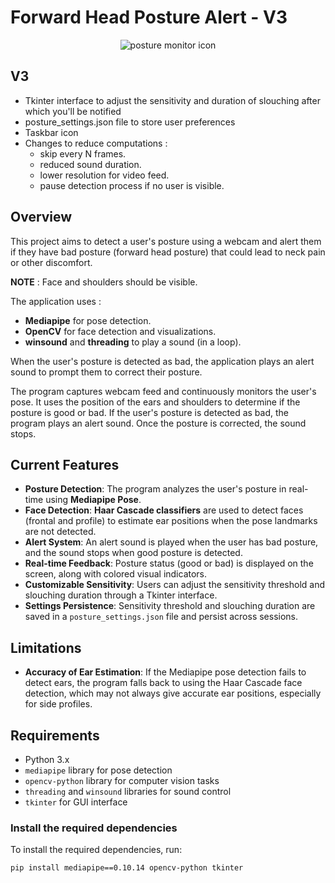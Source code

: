 # Forward Head Posture Alert - V3

<div align="center">
  <img src="posture_monitor_icon.png" alt="posture monitor icon" />
</div>


## V3
- Tkinter interface to adjust the sensitivity and duration of slouching after which you'll be notified
- posture_settings.json file to store user preferences
- Taskbar icon
- Changes to reduce computations :
  - skip every N frames.
  - reduced sound duration.
  - lower resolution for video feed. 
  - pause detection process if no user is visible.

## Overview
This project aims to detect a user's posture using a webcam and alert them if they have bad posture (forward head posture) that could lead to neck pain or other discomfort.  

**NOTE** : Face and shoulders should be visible.

The application uses :
- **Mediapipe** for pose detection.
- **OpenCV** for face detection and visualizations.
- **winsound** and **threading** to play a sound (in a loop).
  
When the user's posture is detected as bad, the application plays an alert sound to prompt them to correct their posture. 

The program captures webcam feed and continuously monitors the user's pose. It uses the position of the ears and shoulders to determine if the posture is good or bad. If the user's posture is detected as bad, the program plays an alert sound. Once the posture is corrected, the sound stops.

## Current Features
- **Posture Detection**: The program analyzes the user's posture in real-time using **Mediapipe Pose**.
- **Face Detection**: **Haar Cascade classifiers** are used to detect faces (frontal and profile) to estimate ear positions when the pose landmarks are not detected.
- **Alert System**: An alert sound is played when the user has bad posture, and the sound stops when good posture is detected.
- **Real-time Feedback**: Posture status (good or bad) is displayed on the screen, along with colored visual indicators.
- **Customizable Sensitivity**: Users can adjust the sensitivity threshold and slouching duration through a Tkinter interface.
- **Settings Persistence**: Sensitivity threshold and slouching duration are saved in a `posture_settings.json` file and persist across sessions.

## Limitations
- **Accuracy of Ear Estimation**: If the Mediapipe pose detection fails to detect ears, the program falls back to using the Haar Cascade face detection, which may not always give accurate ear positions, especially for side profiles.

## Requirements
- Python 3.x
- `mediapipe` library for pose detection
- `opencv-python` library for computer vision tasks
- `threading` and `winsound` libraries for sound control
- `tkinter` for GUI interface

### Install the required dependencies
To install the required dependencies, run:

```bash
pip install mediapipe==0.10.14 opencv-python tkinter

